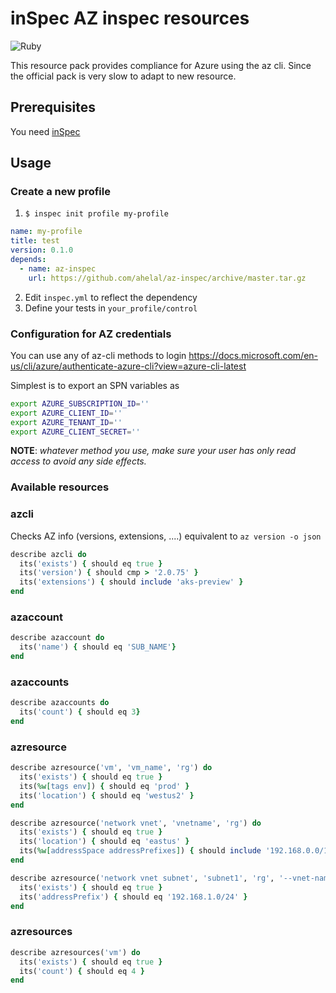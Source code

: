 
# inSpec AZ inspec resources

![Ruby](https://github.com/ahelal/az-inspec/workflows/Ruby/badge.svg)

This resource pack provides compliance for Azure using the az cli. Since the official pack is very slow to adapt to new resource.

## Prerequisites

You need [inSpec](https://www.inspec.io/downloads/)

## Usage
### Create a new profile

1. `$ inspec init profile my-profile`

```yaml
name: my-profile
title: test
version: 0.1.0
depends:
  - name: az-inspec
    url: https://github.com/ahelal/az-inspec/archive/master.tar.gz
```

2. Edit `inspec.yml` to reflect the dependency
3. Define your tests in `your_profile/control`

### Configuration for AZ credentials

You can use any of az-cli methods to login https://docs.microsoft.com/en-us/cli/azure/authenticate-azure-cli?view=azure-cli-latest

Simplest is to export an SPN variables as 
```bash
export AZURE_SUBSCRIPTION_ID='' 
export AZURE_CLIENT_ID=''
export AZURE_TENANT_ID=''
export AZURE_CLIENT_SECRET=''
```

**NOTE**: *whatever method you use, make sure your user has only read access to avoid any side effects.*

### Available resources

### azcli

Checks AZ info (versions, extensions, ....) equivalent to `az version -o json`

```ruby
describe azcli do
  its('exists') { should eq true }
  its('version') { should cmp > '2.0.75' }
  its('extensions') { should include 'aks-preview' }
end
```

### azaccount

```ruby
describe azaccount do
  its('name') { should eq 'SUB_NAME'}
end
```

### azaccounts

```ruby
describe azaccounts do
  its('count') { should eq 3}
end
```

### azresource

```ruby
describe azresource('vm', 'vm_name', 'rg') do
  its('exists') { should eq true }
  its(%w[tags env]) { should eq 'prod' }
  its('location') { should eq 'westus2' }
end

describe azresource('network vnet', 'vnetname', 'rg') do
  its('exists') { should eq true }
  its('location') { should eq 'eastus' }
  its(%w[addressSpace addressPrefixes]) { should include '192.168.0.0/16' }
end

describe azresource('network vnet subnet', 'subnet1', 'rg', '--vnet-name vnetname') do
  its('exists') { should eq true }
  its('addressPrefix') { should eq '192.168.1.0/24' }
end
```

### azresources

```ruby
describe azresources('vm') do
  its('exists') { should eq true }
  its('count') { should eq 4 }
end
```
